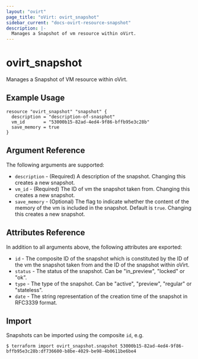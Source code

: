 ```yaml
---
layout: "ovirt"
page_title: "oVirt: ovirt_snapshot"
sidebar_current: "docs-ovirt-resource-snapshot"
description: |-
  Manages a Snapshot of vm resource within oVirt.
---
```


# ovirt\_snapshot

Manages a Snapshot of VM resource within oVirt.

## Example Usage

```hcl
resource "ovirt_snapshot" "snapshot" {
  description = "description-of-snasphot"
  vm_id       = "53000b15-82ad-4ed4-9f86-bffb95e3c28b"
  save_memory = true
}
```

## Argument Reference

The following arguments are supported:

* `description` - (Required) A description of the snapshot. Changing this creates a new snapshot.
* `vm_id` - (Required) The ID of vm the snapshot taken from. Changing this creates a new snapshot.
* `save_memory` - (Optional) The flag to indicate whether the content of the memory of the vm is included in the snapshot. Default is `true`. Changing this creates a new snapshot.

## Attributes Reference

In addition to all arguments above, the following attributes are exported:

* `id` - The composite ID of the snapshot which is constituted by the ID of the vm the snapshot taken from and the ID of the snapshot within oVirt.
* `status` - The status of the snapshot. Can be "in_preview", "locked" or "ok".
* `type` - The type of the snapshot. Can be "active", "preview", "regular" or "stateless".
* `date` - The string representation of the creation time of the snapshot in RFC3339 format.

## Import

Snapshots can be imported using the composite `id`, e.g.

```
$ terraform import ovirt_snapshot.snapshot 53000b15-82ad-4ed4-9f86-bffb95e3c28b:df736600-b8be-4029-be98-4b0611be6be4
```